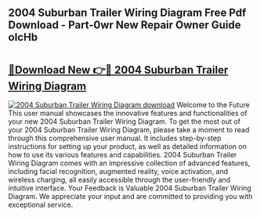 ## 2004 Suburban Trailer Wiring Diagram Free Pdf Download - Part-0wr New Repair Owner Guide oIcHb

# <h2><a href="http://dfnacf.blite.top/?on=2004+Suburban+Trailer+Wiring+Diagram">🔗Download New 👉🔴 2004 Suburban Trailer Wiring Diagram</a></h2>

[![2004 Suburban Trailer Wiring Diagram download](https://i.imgur.com/lujVjoI.png)](http://dfnacf.blite.top/?on=2004+Suburban+Trailer+Wiring+Diagram)
Welcome to the Future This user manual showcases the innovative features and functionalities of your new 2004 Suburban Trailer Wiring Diagram. To get the most out of your 2004 Suburban Trailer Wiring Diagram, please take a moment to read through this comprehensive user manual. It includes step-by-step instructions for setting up your product, as well as detailed information on how to use its various features and capabilities. 2004 Suburban Trailer Wiring Diagram comes with an impressive collection of advanced features, including facial recognition, augmented reality, voice activation, and wireless charging, all easily accessible through the user-friendly and intuitive interface. Your Feedback is Valuable 2004 Suburban Trailer Wiring Diagram. We appreciate your input and are committed to providing you with exceptional service.

